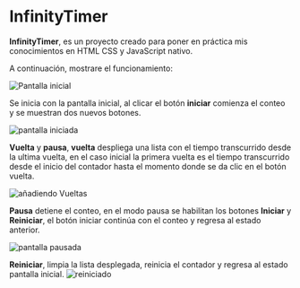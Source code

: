 # **InfinityTimer**
**InfinityTimer**, es un proyecto creado para poner en práctica mis conocimientos en HTML CSS y JavaScript nativo.

A continuación, mostrare el funcionamiento:

![Pantalla inicial](https://github.com/Nicolasb221/Cronometro/assets/88752910/ba2d7eaa-3e92-47fd-96e9-c1c7b8ce5fb6)

Se inicia con la pantalla inicial, al clicar el botón **iniciar** comienza el conteo y se muestran dos nuevos botones.

![pantalla iniciada](https://github.com/Nicolasb221/Cronometro/assets/88752910/8bf25ef9-7062-4c16-bdeb-8eb3e0f4beaf)

**Vuelta** y **pausa**, **vuelta** despliega una lista con el tiempo transcurrido desde la ultima vuelta, en el caso inicial la primera vuelta es el tiempo transcurrido desde el inicio del contador hasta el momento donde se da clic en el botón vuelta.

![añadiendo Vueltas](https://github.com/Nicolasb221/Cronometro/assets/88752910/c84b42fd-350f-4266-ade2-4c954dd50ade)

**Pausa** detiene el conteo, en el modo pausa se habilitan los botones **Iniciar** y **Reiniciar**, el botón iniciar continúa con el conteo y regresa al estado anterior.

![pantalla pausada](https://github.com/Nicolasb221/Cronometro/assets/88752910/806c5175-bf24-4164-9397-607ac45f9237)

**Reiniciar**, limpia la lista desplegada, reinicia el contador y regresa al estado pantalla inicial.
![reiniciado](https://github.com/Nicolasb221/Cronometro/assets/88752910/276c98e7-caed-4fd2-9b23-f581bb2483f9)
